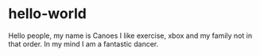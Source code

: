 # hello-world
Hello people, my name is Canoes I like exercise, xbox and my family not in that order.
In my mind I am a fantastic dancer.
